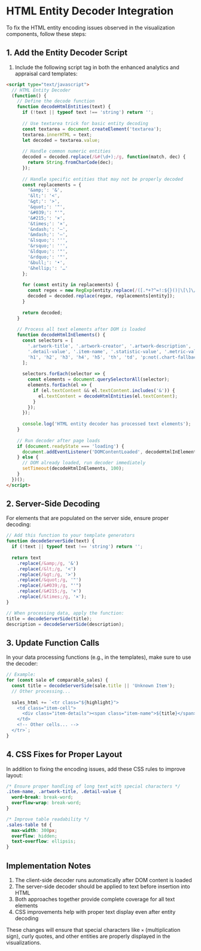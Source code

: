 # HTML Entity Decoder Integration

To fix the HTML entity encoding issues observed in the visualization components, follow these steps:

## 1. Add the Entity Decoder Script

1. Include the following script tag in both the enhanced analytics and appraisal card templates:

```html
<script type="text/javascript">
  // HTML Entity Decoder
  (function() {
    // Define the decode function
    function decodeHtmlEntities(text) {
      if (!text || typeof text !== 'string') return '';
      
      // Use textarea trick for basic entity decoding
      const textarea = document.createElement('textarea');
      textarea.innerHTML = text;
      let decoded = textarea.value;
      
      // Handle common numeric entities
      decoded = decoded.replace(/&#(\d+);/g, function(match, dec) {
        return String.fromCharCode(dec);
      });
      
      // Handle specific entities that may not be properly decoded
      const replacements = {
        '&amp;': '&',
        '&lt;': '<',
        '&gt;': '>',
        '&quot;': '"',
        '&#039;': "'",
        '&#215;': '×',
        '&times;': '×',
        '&ndash;': '–',
        '&mdash;': '—',
        '&lsquo;': ''',
        '&rsquo;': ''',
        '&ldquo;': '"',
        '&rdquo;': '"',
        '&bull;': '•',
        '&hellip;': '…'
      };
      
      for (const entity in replacements) {
        const regex = new RegExp(entity.replace(/([.*+?^=!:${}()|\[\]\/\\])/g, "\\$1"), 'g');
        decoded = decoded.replace(regex, replacements[entity]);
      }
      
      return decoded;
    }
    
    // Process all text elements after DOM is loaded
    function decodeHtmlInElements() {
      const selectors = [
        '.artwork-title', '.artwork-creator', '.artwork-description',
        '.detail-value', '.item-name', '.statistic-value', '.metric-value',
        'h1', 'h2', 'h3', 'h4', 'h5', 'th', 'td', 'p:not(.chart-fallback p)'
      ];
      
      selectors.forEach(selector => {
        const elements = document.querySelectorAll(selector);
        elements.forEach(el => {
          if (el.textContent && el.textContent.includes('&')) {
            el.textContent = decodeHtmlEntities(el.textContent);
          }
        });
      });
      
      console.log('HTML entity decoder has processed text elements');
    }
    
    // Run decoder after page loads
    if (document.readyState === 'loading') {
      document.addEventListener('DOMContentLoaded', decodeHtmlInElements);
    } else {
      // DOM already loaded, run decoder immediately
      setTimeout(decodeHtmlInElements, 100);
    }
  })();
</script>
```

## 2. Server-Side Decoding

For elements that are populated on the server side, ensure proper decoding:

```javascript
// Add this function to your template generators
function decodeServerSide(text) {
  if (!text || typeof text !== 'string') return '';
  
  return text
    .replace(/&amp;/g, '&')
    .replace(/&lt;/g, '<')
    .replace(/&gt;/g, '>')
    .replace(/&quot;/g, '"')
    .replace(/&#039;/g, "'")
    .replace(/&#215;/g, '×')
    .replace(/&times;/g, '×');
}

// When processing data, apply the function:
title = decodeServerSide(title);
description = decodeServerSide(description);
```

## 3. Update Function Calls

In your data processing functions (e.g., in the templates), make sure to use the decoder:

```javascript
// Example:
for (const sale of comparable_sales) {
  const title = decodeServerSide(sale.title || 'Unknown Item');
  // Other processing...
  
  sales_html += `<tr class="${highlight}">
    <td class="item-cell">
      <div class="item-details"><span class="item-name">${title}</span></div>
    </td>
    <!-- Other cells... -->
  </tr>`;
}
```

## 4. CSS Fixes for Proper Layout

In addition to fixing the encoding issues, add these CSS rules to improve layout:

```css
/* Ensure proper handling of long text with special characters */
.item-name, .artwork-title, .detail-value {
  word-break: break-word;
  overflow-wrap: break-word;
}

/* Improve table readability */
.sales-table td {
  max-width: 300px;
  overflow: hidden;
  text-overflow: ellipsis;
}
```

## Implementation Notes

1. The client-side decoder runs automatically after DOM content is loaded
2. The server-side decoder should be applied to text before insertion into HTML
3. Both approaches together provide complete coverage for all text elements
4. CSS improvements help with proper text display even after entity decoding

These changes will ensure that special characters like `×` (multiplication sign), curly quotes, and other entities are properly displayed in the visualizations.
